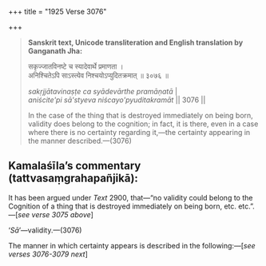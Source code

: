 +++
title = "1925 Verse 3076"

+++
> **Sanskrit text, Unicode transliteration and English translation by Ganganath Jha:** 
>
> सकृज्जातविनष्टे च स्यादेवार्थे प्रमाणता ।  
> अनिश्चितेऽपि साऽस्त्येव निश्चयोऽप्युदितक्रमात् ॥ ३०७६ ॥ 
>
> *sakṛjjātavinaṣṭe ca syādevārthe pramāṇatā* \|  
> *aniścite'pi sā'styeva niścayo'pyuditakramāt* \|\| 3076 \|\| 
>
> In the case of the thing that is destroyed immediately on being born, validity does belong to the cognition; in fact, it is there, even in a case where there is no certainty regarding it,—the certainty appearing in the manner described.—(3076)



## Kamalaśīla’s commentary (tattvasaṃgrahapañjikā):

It has been argued under *Text* 2900, that—“no validity could belong to the Cognition of a thing that is destroyed immediately on being born, etc. etc.”.—[*see verse 3075 above*]

‘*Sā*’—validity.—(3076)

The manner in which certainty appears is described in the following:—[*see verses 3076-3079 next*]


